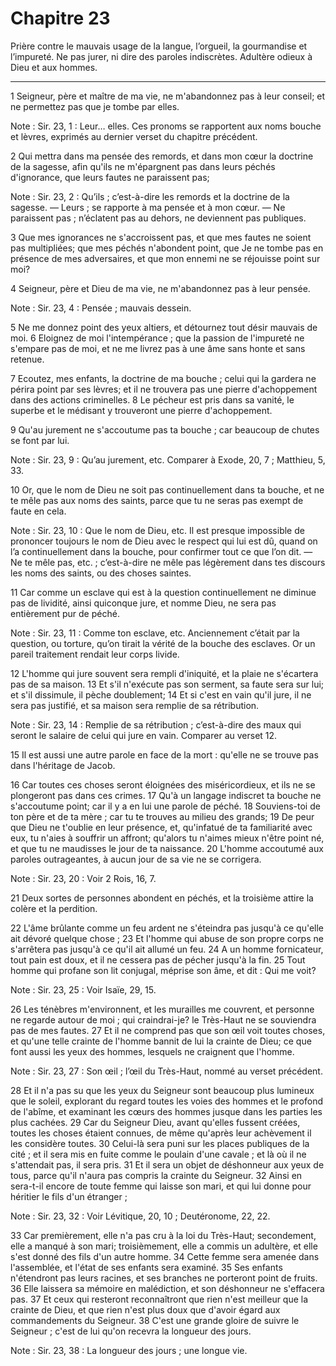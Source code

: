 # Chapitre 23

Prière contre le mauvais usage de la langue, l’orgueil, la gourmandise et l’impureté.
Ne pas jurer, ni dire des paroles indiscrètes.
Adultère odieux à Dieu et aux hommes.

***

1 Seigneur, père et maître de ma vie, ne m'abandonnez pas à leur conseil; et ne permettez pas que je tombe par elles.

<span class="bible-note">Note : </span> Sir. 23, 1 : Leur… elles. Ces pronoms se rapportent aux noms bouche et lèvres, exprimés au dernier verset du chapitre précédent.

2 Qui mettra dans ma pensée des remords, et dans mon cœur la doctrine de la sagesse, afin qu'ils ne m'épargnent pas dans leurs péchés d'ignorance, que leurs fautes ne paraissent pas;

<span class="bible-note">Note : </span> Sir. 23, 2 : Qu’ils ; c’est-à-dire les remords et la doctrine de la sagesse. ― Leurs ; se rapporte à ma pensée et à mon cœur. ― Ne paraissent pas ; n’éclatent pas au dehors, ne deviennent pas publiques.

3 Que mes ignorances ne s'accroissent pas, et que mes fautes ne soient pas multipliées; que mes péchés n'abondent point, que Je ne tombe pas en présence de mes adversaires, et que mon ennemi ne se réjouisse point sur moi?


4 Seigneur, père et Dieu de ma vie, ne m'abandonnez pas à leur pensée.

<span class="bible-note">Note : </span> Sir. 23, 4 : Pensée ; mauvais dessein.

5 Ne me donnez point des yeux altiers, et détournez tout désir mauvais de moi. 6 Eloignez de moi l'intempérance ; que la passion de l'impureté ne s'empare pas de moi, et ne me livrez pas à une âme sans honte et sans retenue.


7 Ecoutez, mes enfants, la doctrine de ma bouche ; celui qui la gardera ne périra point par ses lèvres; et il ne trouvera pas une pierre d'achoppement dans des actions criminelles. 8 Le pécheur est pris dans sa vanité, le superbe et le médisant y trouveront une pierre d'achoppement.


9 Qu'au jurement ne s'accoutume pas ta bouche ; car beaucoup de chutes se font par lui.

<span class="bible-note">Note : </span> Sir. 23, 9 : Qu’au jurement, etc. Comparer à Exode, 20, 7 ; Matthieu, 5, 33.

10 Or, que le nom de Dieu ne soit pas continuellement dans ta bouche, et ne te mêle pas aux noms des saints, parce que tu ne seras pas exempt de faute en cela.

<span class="bible-note">Note : </span> Sir. 23, 10 : Que le nom de Dieu, etc. Il est presque impossible de prononcer toujours le nom de Dieu avec le respect qui lui est dû, quand on l’a continuellement dans la bouche, pour confirmer tout ce que l’on dit. ― Ne te mêle pas, etc. ; c’est-à-dire ne mêle pas légèrement dans tes discours les noms des saints, ou des choses saintes.

11 Car comme un esclave qui est à la question continuellement ne diminue pas de lividité, ainsi quiconque jure, et nomme Dieu, ne sera pas entièrement pur de péché.

<span class="bible-note">Note : </span> Sir. 23, 11 : Comme ton esclave, etc. Anciennement c’était par la question, ou torture, qu’on tirait la vérité de la bouche des esclaves. Or un pareil traitement rendait leur corps livide.


12 L'homme qui jure souvent sera rempli d'iniquité, et la plaie ne s'écartera pas de sa maison. 13 Et s'il n'exécute pas son serment, sa faute sera sur lui; et s'il dissimule, il pèche doublement; 14 Et si c'est en vain qu'il jure, il ne sera pas justifié, et sa maison sera remplie de sa rétribution.

<span class="bible-note">Note : </span> Sir. 23, 14 : Remplie de sa rétribution ; c’est-à-dire des maux qui seront le salaire de celui qui jure en vain. Comparer au verset 12.

15 Il est aussi une autre parole en face de la mort : qu'elle ne se trouve pas dans l'héritage de Jacob.


16 Car toutes ces choses seront éloignées des miséricordieux, et ils ne se plongeront pas dans ces crimes. 17 Qu'à un langage indiscret ta bouche ne s'accoutume point; car il y a en lui une parole de péché. 18 Souviens-toi de ton père et de ta mère ; car tu te trouves au milieu des grands; 19 De peur que Dieu ne t'oublie en leur présence, et, qu'infatué de ta familiarité avec eux, tu n'aies à souffrir un affront; qu'alors tu n'aimes mieux n'être point né, et que tu ne maudisses le jour de ta naissance. 20 L'homme accoutumé aux paroles outrageantes, à aucun jour de sa vie ne se corrigera.

<span class="bible-note">Note : </span> Sir. 23, 20 : Voir 2 Rois, 16, 7.

21 Deux sortes de personnes abondent en péchés, et la troisième attire la colère et la perdition.


22 L'âme brûlante comme un feu ardent ne s'éteindra pas jusqu'à ce qu'elle ait dévoré quelque chose ; 23 Et l'homme qui abuse de son propre corps ne s'arrêtera pas jusqu'à ce qu'il ait allumé un feu. 24 A un homme fornicateur, tout pain est doux, et il ne cessera pas de pécher jusqu'à la fin. 25 Tout homme qui profane son lit conjugal, méprise son âme, et dit : Qui me voit?

<span class="bible-note">Note : </span> Sir. 23, 25 : Voir Isaïe, 29, 15.

26 Les ténèbres m'environnent, et les murailles me couvrent, et personne ne regarde autour de moi ; qui craindrai-je? le Très-Haut ne se souviendra pas de mes fautes. 27 Et il ne comprend pas que son œil voit toutes choses, et qu'une telle crainte de l'homme bannit de lui la crainte de Dieu; ce que font aussi les yeux des hommes, lesquels ne craignent que l'homme.

<span class="bible-note">Note : </span> Sir. 23, 27 : Son œil ; l’œil du Très-Haut, nommé au verset précédent.

28 Et il n'a pas su que les yeux du Seigneur sont beaucoup plus lumineux que le soleil, explorant du regard toutes les voies des hommes et le profond de l'abîme, et examinant les cœurs des hommes jusque dans les parties les plus cachées. 29 Car du Seigneur Dieu, avant qu'elles fussent créées, toutes les choses étaient connues, de même qu'après leur achèvement il les considère toutes. 30 Celui-là sera puni sur les places publiques de la cité ; et il sera mis en fuite comme le poulain d'une cavale ; et là où il ne s'attendait pas, il sera pris. 31 Et il sera un objet de déshonneur aux yeux de tous, parce qu'il n'aura pas compris la crainte du Seigneur. 32 Ainsi en sera-t-il encore de toute femme qui laisse son mari, et qui lui donne pour héritier le fils d'un étranger ;

<span class="bible-note">Note : </span> Sir. 23, 32 : Voir Lévitique, 20, 10 ; Deutéronome, 22, 22.

33 Car premièrement, elle n'a pas cru à la loi du Très-Haut; secondement, elle a manqué à son mari; troisièmement, elle a commis un adultère, et elle s'est donné des fils d'un autre homme. 34 Cette femme sera amenée dans l'assemblée, et l'état de ses enfants sera examiné. 35 Ses enfants n'étendront pas leurs racines, et ses branches ne porteront point de fruits. 36 Elle laissera sa mémoire en malédiction, et son déshonneur ne s'effacera pas. 37 Et ceux qui resteront reconnaîtront que rien n'est meilleur que la crainte de Dieu, et que rien n'est plus doux que d'avoir égard aux commandements du Seigneur. 38 C'est une grande gloire de suivre le Seigneur ; c'est de lui qu'on recevra la longueur des jours.

<span class="bible-note">Note : </span> Sir. 23, 38 : La longueur des jours ; une longue vie.

